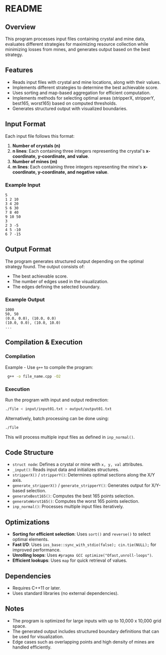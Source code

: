 # README

## Overview
This program processes input files containing crystal and mine data, evaluates different strategies for maximizing resource collection while minimizing losses from mines, and generates output based on the best strategy.

## Features
- Reads input files with crystal and mine locations, along with their values.
- Implements different strategies to determine the best achievable score.
- Uses sorting and map-based aggregation for efficient computation.
- Implements methods for selecting optimal areas (stripperX, stripperY, best165, worst165) based on computed thresholds.
- Generates structured output with visualized boundaries.

## Input Format
Each input file follows this format:
1. **Number of crystals (n)**
2. **n lines**: Each containing three integers representing the crystal's **x-coordinate, y-coordinate, and value**.
3. **Number of mines (m)**
4. **m lines**: Each containing three integers representing the mine's **x-coordinate, y-coordinate, and negative value**.

### Example Input
```
5
1 2 10
3 4 20
5 6 30
7 8 40
9 10 50
3
2 3 -5
4 5 -10
6 7 -15
```

## Output Format
The program generates structured output depending on the optimal strategy found. The output consists of:
- The best achievable score.
- The number of edges used in the visualization.
- The edges defining the selected boundary.

### Example Output
```
1000
50, 50
(0.0, 0.0), (10.0, 0.0)
(10.0, 0.0), (10.0, 10.0)
...
```

## Compilation & Execution
### Compilation
Example - 
Use `g++` to compile the program:
```sh
 g++ -o file_name.cpp -O2
```

### Execution
Run the program with input and output redirection:
```sh
./file < input/input01.txt > output/output01.txt
```

Alternatively, batch processing can be done using:
```sh
./file
```
This will process multiple input files as defined in `inp_normal()`.

## Code Structure
- `struct node`: Defines a crystal or mine with `x, y, val` attributes.
- `_input()`: Reads input data and initializes structures.
- `stripperX()` / `stripperY()`: Determines optimal sections along the X/Y axis.
- `generate_stripperX()` / `generate_stripperY()`: Generates output for X/Y-based selection.
- `generateBest165()`: Computes the best 165 points selection.
- `generateWorst165()`: Computes the worst 165 points selection.
- `inp_normal()`: Processes multiple input files iteratively.

## Optimizations
- **Sorting for efficient selection**: Uses `sort()` and `reverse()` to select optimal elements.
- **Fast I/O**: Uses `ios_base::sync_with_stdio(false); cin.tie(NULL);` for improved performance.
- **Unrolling loops**: Uses `#pragma GCC optimize("Ofast,unroll-loops")`.
- **Efficient lookups**: Uses `map` for quick retrieval of values.

## Dependencies
- Requires C++11 or later.
- Uses standard libraries (no external dependencies).

## Notes
- The program is optimized for large inputs with up to 10,000 x 10,000 grid space.
- The generated output includes structured boundary definitions that can be used for visualization.
- Edge cases such as overlapping points and high density of mines are handled efficiently.
